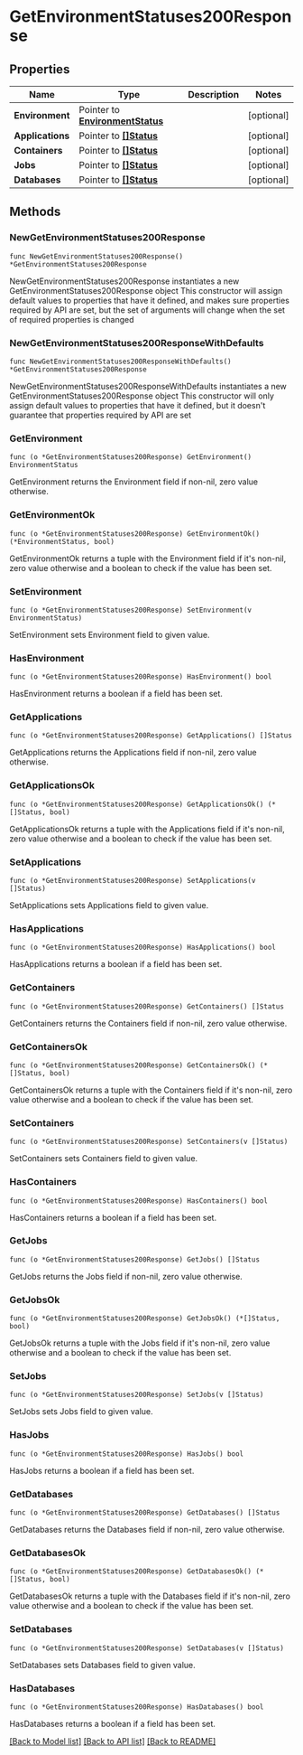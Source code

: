 # GetEnvironmentStatuses200Response

## Properties

Name | Type | Description | Notes
------------ | ------------- | ------------- | -------------
**Environment** | Pointer to [**EnvironmentStatus**](EnvironmentStatus.md) |  | [optional] 
**Applications** | Pointer to [**[]Status**](Status.md) |  | [optional] 
**Containers** | Pointer to [**[]Status**](Status.md) |  | [optional] 
**Jobs** | Pointer to [**[]Status**](Status.md) |  | [optional] 
**Databases** | Pointer to [**[]Status**](Status.md) |  | [optional] 

## Methods

### NewGetEnvironmentStatuses200Response

`func NewGetEnvironmentStatuses200Response() *GetEnvironmentStatuses200Response`

NewGetEnvironmentStatuses200Response instantiates a new GetEnvironmentStatuses200Response object
This constructor will assign default values to properties that have it defined,
and makes sure properties required by API are set, but the set of arguments
will change when the set of required properties is changed

### NewGetEnvironmentStatuses200ResponseWithDefaults

`func NewGetEnvironmentStatuses200ResponseWithDefaults() *GetEnvironmentStatuses200Response`

NewGetEnvironmentStatuses200ResponseWithDefaults instantiates a new GetEnvironmentStatuses200Response object
This constructor will only assign default values to properties that have it defined,
but it doesn't guarantee that properties required by API are set

### GetEnvironment

`func (o *GetEnvironmentStatuses200Response) GetEnvironment() EnvironmentStatus`

GetEnvironment returns the Environment field if non-nil, zero value otherwise.

### GetEnvironmentOk

`func (o *GetEnvironmentStatuses200Response) GetEnvironmentOk() (*EnvironmentStatus, bool)`

GetEnvironmentOk returns a tuple with the Environment field if it's non-nil, zero value otherwise
and a boolean to check if the value has been set.

### SetEnvironment

`func (o *GetEnvironmentStatuses200Response) SetEnvironment(v EnvironmentStatus)`

SetEnvironment sets Environment field to given value.

### HasEnvironment

`func (o *GetEnvironmentStatuses200Response) HasEnvironment() bool`

HasEnvironment returns a boolean if a field has been set.

### GetApplications

`func (o *GetEnvironmentStatuses200Response) GetApplications() []Status`

GetApplications returns the Applications field if non-nil, zero value otherwise.

### GetApplicationsOk

`func (o *GetEnvironmentStatuses200Response) GetApplicationsOk() (*[]Status, bool)`

GetApplicationsOk returns a tuple with the Applications field if it's non-nil, zero value otherwise
and a boolean to check if the value has been set.

### SetApplications

`func (o *GetEnvironmentStatuses200Response) SetApplications(v []Status)`

SetApplications sets Applications field to given value.

### HasApplications

`func (o *GetEnvironmentStatuses200Response) HasApplications() bool`

HasApplications returns a boolean if a field has been set.

### GetContainers

`func (o *GetEnvironmentStatuses200Response) GetContainers() []Status`

GetContainers returns the Containers field if non-nil, zero value otherwise.

### GetContainersOk

`func (o *GetEnvironmentStatuses200Response) GetContainersOk() (*[]Status, bool)`

GetContainersOk returns a tuple with the Containers field if it's non-nil, zero value otherwise
and a boolean to check if the value has been set.

### SetContainers

`func (o *GetEnvironmentStatuses200Response) SetContainers(v []Status)`

SetContainers sets Containers field to given value.

### HasContainers

`func (o *GetEnvironmentStatuses200Response) HasContainers() bool`

HasContainers returns a boolean if a field has been set.

### GetJobs

`func (o *GetEnvironmentStatuses200Response) GetJobs() []Status`

GetJobs returns the Jobs field if non-nil, zero value otherwise.

### GetJobsOk

`func (o *GetEnvironmentStatuses200Response) GetJobsOk() (*[]Status, bool)`

GetJobsOk returns a tuple with the Jobs field if it's non-nil, zero value otherwise
and a boolean to check if the value has been set.

### SetJobs

`func (o *GetEnvironmentStatuses200Response) SetJobs(v []Status)`

SetJobs sets Jobs field to given value.

### HasJobs

`func (o *GetEnvironmentStatuses200Response) HasJobs() bool`

HasJobs returns a boolean if a field has been set.

### GetDatabases

`func (o *GetEnvironmentStatuses200Response) GetDatabases() []Status`

GetDatabases returns the Databases field if non-nil, zero value otherwise.

### GetDatabasesOk

`func (o *GetEnvironmentStatuses200Response) GetDatabasesOk() (*[]Status, bool)`

GetDatabasesOk returns a tuple with the Databases field if it's non-nil, zero value otherwise
and a boolean to check if the value has been set.

### SetDatabases

`func (o *GetEnvironmentStatuses200Response) SetDatabases(v []Status)`

SetDatabases sets Databases field to given value.

### HasDatabases

`func (o *GetEnvironmentStatuses200Response) HasDatabases() bool`

HasDatabases returns a boolean if a field has been set.


[[Back to Model list]](../README.md#documentation-for-models) [[Back to API list]](../README.md#documentation-for-api-endpoints) [[Back to README]](../README.md)


